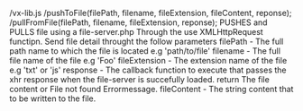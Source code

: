 /vx-lib.js
/pushToFile(filePath, filename, fileExtension, fileContent, reponse);
/pullFromFile(filePath, filename, fileExtension, reponse);
PUSHES and PULLS file using a file-server.php
Through the use XMLHttpRequest functipn.
Send file detail throught the follow parameters
filePath - The full path name to which the file is located e.g 'path/to/file'
filename - The full file name of the file e.g 'Foo'
fileExtension - The extension name of the file e.g 'txt' or 'js'
response - The callback function to execute that passes the xhr response when the file-server is succefully loaded.
           return The file content or File not found Errormessage.
fileContent - The string content that to be written to the file.
